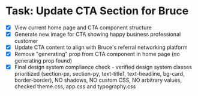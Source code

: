 # Task: Update CTA Section for Bruce

- [x] View current home page and CTA component structure
- [x] Generate new image for CTA showing happy business professional customer
- [x] Update CTA content to align with Bruce's referral networking platform
- [x] Remove "generating" prop from CTA component in home page (no generating prop found)
- [x] Final design system compliance check - verified design system classes prioritized (section-px, section-py, text-title1, text-headline, bg-card, border-border), NO shadows, NO custom CSS, NO arbitrary values, checked theme.css, app.css and typography.css